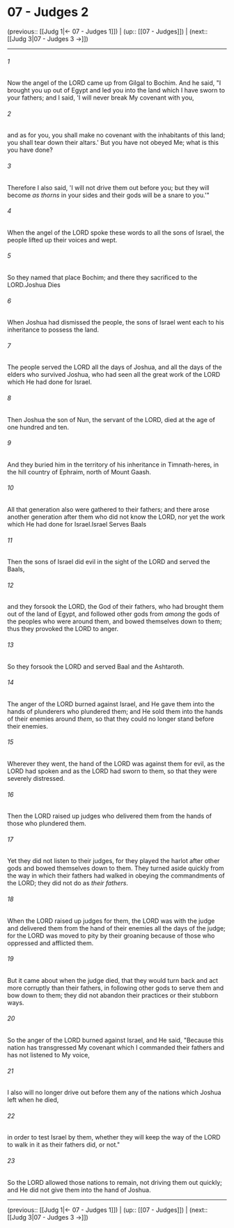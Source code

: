 # 07 - Judges 2

(previous:: [[Judg 1|← 07 - Judges 1]]) | (up:: [[07 - Judges]]) | (next:: [[Judg 3|07 - Judges 3 →]])

***


###### 1 
Now the angel of the LORD came up from Gilgal to Bochim. And he said, "I brought you up out of Egypt and led you into the land which I have sworn to your fathers; and I said, 'I will never break My covenant with you, 

###### 2 
and as for you, you shall make no covenant with the inhabitants of this land; you shall tear down their altars.' But you have not obeyed Me; what is this you have done? 

###### 3 
Therefore I also said, 'I will not drive them out before you; but they will become _as thorns_ in your sides and their gods will be a snare to you.'" 

###### 4 
When the angel of the LORD spoke these words to all the sons of Israel, the people lifted up their voices and wept. 

###### 5 
So they named that place Bochim; and there they sacrificed to the LORD.Joshua Dies 

###### 6 
When Joshua had dismissed the people, the sons of Israel went each to his inheritance to possess the land. 

###### 7 
The people served the LORD all the days of Joshua, and all the days of the elders who survived Joshua, who had seen all the great work of the LORD which He had done for Israel. 

###### 8 
Then Joshua the son of Nun, the servant of the LORD, died at the age of one hundred and ten. 

###### 9 
And they buried him in the territory of his inheritance in Timnath-heres, in the hill country of Ephraim, north of Mount Gaash. 

###### 10 
All that generation also were gathered to their fathers; and there arose another generation after them who did not know the LORD, nor yet the work which He had done for Israel.Israel Serves Baals 

###### 11 
Then the sons of Israel did evil in the sight of the LORD and served the Baals, 

###### 12 
and they forsook the LORD, the God of their fathers, who had brought them out of the land of Egypt, and followed other gods from _among_ the gods of the peoples who were around them, and bowed themselves down to them; thus they provoked the LORD to anger. 

###### 13 
So they forsook the LORD and served Baal and the Ashtaroth. 

###### 14 
The anger of the LORD burned against Israel, and He gave them into the hands of plunderers who plundered them; and He sold them into the hands of their enemies around _them_, so that they could no longer stand before their enemies. 

###### 15 
Wherever they went, the hand of the LORD was against them for evil, as the LORD had spoken and as the LORD had sworn to them, so that they were severely distressed. 

###### 16 
Then the LORD raised up judges who delivered them from the hands of those who plundered them. 

###### 17 
Yet they did not listen to their judges, for they played the harlot after other gods and bowed themselves down to them. They turned aside quickly from the way in which their fathers had walked in obeying the commandments of the LORD; they did not do as _their fathers_. 

###### 18 
When the LORD raised up judges for them, the LORD was with the judge and delivered them from the hand of their enemies all the days of the judge; for the LORD was moved to pity by their groaning because of those who oppressed and afflicted them. 

###### 19 
But it came about when the judge died, that they would turn back and act more corruptly than their fathers, in following other gods to serve them and bow down to them; they did not abandon their practices or their stubborn ways. 

###### 20 
So the anger of the LORD burned against Israel, and He said, "Because this nation has transgressed My covenant which I commanded their fathers and has not listened to My voice, 

###### 21 
I also will no longer drive out before them any of the nations which Joshua left when he died, 

###### 22 
in order to test Israel by them, whether they will keep the way of the LORD to walk in it as their fathers did, or not." 

###### 23 
So the LORD allowed those nations to remain, not driving them out quickly; and He did not give them into the hand of Joshua.

***

(previous:: [[Judg 1|← 07 - Judges 1]]) | (up:: [[07 - Judges]]) | (next:: [[Judg 3|07 - Judges 3 →]])
